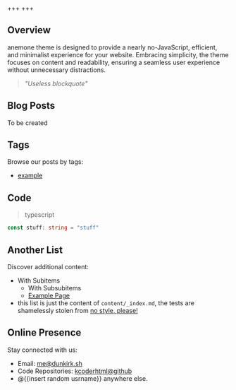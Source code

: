 +++
+++

## Overview

anemone theme is designed to provide a nearly no-JavaScript, efficient, and minimalist experience for your website. Embracing simplicity, the theme focuses on content and readability, ensuring a seamless user experience without unnecessary distractions.

> *"Useless blockquote"*

## Blog Posts

To be created

## Tags

Browse our posts by tags:

- [example](./tags/example)

## Code

> typescript
```ts
const stuff: string = "stuff"
```

## Another List

Discover additional content:

- With Subitems
  - With Subsubitems
  - [Example Page](./about)
- this list is just the content of `content/_index.md`, the tests are shamelessly stolen from [no style, please!](https://www.getzola.org/themes/no-style-please/)

## Online Presence

Stay connected with us:

- Email: [me@dunkirk.sh](mailto:me@dunkirk.sh)
- Code Repositories: [kcoderhtml@github](https://github.com/kcoderhtml)
- @{{insert random usrname}} anywhere else.
